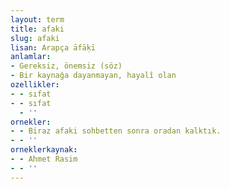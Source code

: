 ```yaml
---
layout: term
title: afaki
slug: afaki
lisan: Arapça āfāḳī
anlamlar:
- Gereksiz, önemsiz (söz)
- Bir kaynağa dayanmayan, hayalî olan
ozellikler:
- - sıfat
- - sıfat
  - ''
ornekler:
- - Biraz afaki sohbetten sonra oradan kalktık.
- - ''
orneklerkaynak:
- - Ahmet Rasim
- - ''
---
```

